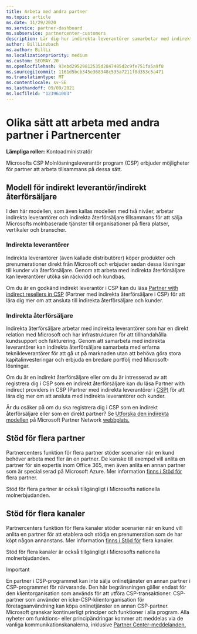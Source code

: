 ```yaml
---
title: Arbeta med andra partner
ms.topic: article
ms.date: 11/29/2020
ms.service: partner-dashboard
ms.subservice: partnercenter-customers
description: Lär dig hur indirekta leverantörer samarbetar med indirekta återförsäljare i Molnlösningsleverantör-programmet (CSP) och avgör vilken roll som är rätt för dig.
author: BillLinzbach
ms.author: BillLi
ms.localizationpriority: medium
ms.custom: SEOMAY.20
ms.openlocfilehash: 93ebd29529812535d2847485d2c9fe751fa5a9f8
ms.sourcegitcommit: 1161d5bcb345e368348c535a7211f0d353c5a471
ms.translationtype: MT
ms.contentlocale: sv-SE
ms.lasthandoff: 09/09/2021
ms.locfileid: "123961003"
---
```

# <a name="different-ways-you-can-work-with-other-partners-in-partner-center"></a>Olika sätt att arbeta med andra partner i Partnercenter

**Lämpliga roller:** Kontoadministratör

Microsofts CSP Molnlösningsleverantör program (CSP) erbjuder möjligheter för partner att arbeta tillsammans på dessa sätt.

## <a name="indirect-provider-indirect-reseller-model"></a>Modell för indirekt leverantör/indirekt återförsäljare

I den här modellen, som även kallas modellen med två nivåer, arbetar indirekta leverantörer och indirekta återförsäljare tillsammans för att sälja Microsofts molnbaserade tjänster till organisationer på flera platser, vertikaler och branscher.

### <a name="indirect-providers"></a>Indirekta leverantörer

Indirekta leverantörer (även kallade distributörer) köper produkter och prenumerationer direkt från Microsoft och erbjuder sedan dessa lösningar till kunder via återförsäljare. Genom att arbeta med indirekta återförsäljare kan leverantörer utöka sin räckvidd och kundbas.

Om du är en godkänd indirekt leverantör i CSP kan du läsa [Partner with indirect resellers in CSP](indirect-provider-tasks-in-partner-center.md) (Partner med indirekta återförsäljare i CSP) för att lära dig mer om att ansluta till indirekta återförsäljare och kunder.

### <a name="indirect-resellers"></a>Indirekta återförsäljare

Indirekta återförsäljare arbetar med indirekta leverantörer som har en direkt relation med Microsoft och har infrastrukturen för att tillhandahålla kundsupport och fakturering. Genom att samarbeta med indirekta leverantörer kan indirekta återförsäljare samarbeta med erfarna teknikleverantörer för att gå ut på marknaden utan att behöva göra stora kapitalinvesteringar och erbjuda en bredare portfölj med Microsoft-lösningar.

Om du är en indirekt återförsäljare eller om du är intresserad av att registrera dig i CSP som en indirekt återförsäljare kan du läsa Partner with indirect providers in CSP (Partner med indirekta leverantörer i [CSP)](indirect-reseller-tasks-in-partner-center.md) för att lära dig mer om att ansluta med indirekta leverantörer och kunder.

Är du osäker på om du ska registrera dig i CSP som en indirekt återförsäljare eller som en direkt partner? Se [Utforska den indirekta modellen](https://partner.microsoft.com/cloud-solution-provider/indirect) på Microsoft Partner Network [webbplats.](https://partner.microsoft.com)

## <a name="multi-partner-support"></a>Stöd för flera partner

Partnercenters funktion för flera partner stöder scenarier när en kund behöver arbeta med fler än en partner. De kanske till exempel vill anlita en partner för sin expertis inom Office 365, men även anlita en annan partner som är specialiserad på Microsoft Azure. Mer information [finns i Stöd för](multipartner.md) flera partner.

Stöd för flera partner är också tillgängligt i Microsofts nationella molnerbjudanden.

## <a name="multi-channel-support"></a>Stöd för flera kanaler

Partnercenters funktion för flera kanaler stöder scenarier när en kund vill anlita en partner för att etablera och stödja en prenumeration som de har köpt någon annanstans. Mer information [finns i Stöd för](multichannel.md) flera kanaler.

Stöd för flera kanaler är också tillgängligt i Microsofts nationella molnerbjudanden.

> [!IMPORTANT]  
> En partner i CSP-programmet kan inte sälja onlinetjänster en annan partner i CSP-programmet för närvarande. Den här begränsningen gäller endast för den klientorganisation som används för att utföra CSP-transaktioner. CSP-partner som använder en icke-CSP-klientorganisation för företagsanvändning kan köpa onlinetjänster en annan CSP-partner. Microsoft granskar kontinuerligt principer och funktioner i alla program. Alla nyheter om funktions- eller principändringar kommer att meddelas via de vanliga kommunikationskanalerna, inklusive [Partner Center-meddelanden.](announcements/index.md)

